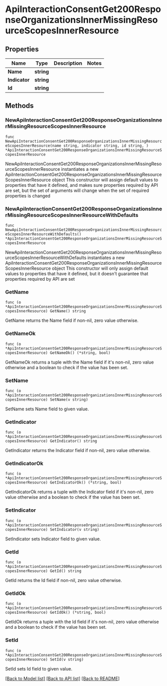 # ApiInteractionConsentGet200ResponseOrganizationsInnerMissingResourceScopesInnerResource

## Properties

Name | Type | Description | Notes
------------ | ------------- | ------------- | -------------
**Name** | **string** |  | 
**Indicator** | **string** |  | 
**Id** | **string** |  | 

## Methods

### NewApiInteractionConsentGet200ResponseOrganizationsInnerMissingResourceScopesInnerResource

`func NewApiInteractionConsentGet200ResponseOrganizationsInnerMissingResourceScopesInnerResource(name string, indicator string, id string, ) *ApiInteractionConsentGet200ResponseOrganizationsInnerMissingResourceScopesInnerResource`

NewApiInteractionConsentGet200ResponseOrganizationsInnerMissingResourceScopesInnerResource instantiates a new ApiInteractionConsentGet200ResponseOrganizationsInnerMissingResourceScopesInnerResource object
This constructor will assign default values to properties that have it defined,
and makes sure properties required by API are set, but the set of arguments
will change when the set of required properties is changed

### NewApiInteractionConsentGet200ResponseOrganizationsInnerMissingResourceScopesInnerResourceWithDefaults

`func NewApiInteractionConsentGet200ResponseOrganizationsInnerMissingResourceScopesInnerResourceWithDefaults() *ApiInteractionConsentGet200ResponseOrganizationsInnerMissingResourceScopesInnerResource`

NewApiInteractionConsentGet200ResponseOrganizationsInnerMissingResourceScopesInnerResourceWithDefaults instantiates a new ApiInteractionConsentGet200ResponseOrganizationsInnerMissingResourceScopesInnerResource object
This constructor will only assign default values to properties that have it defined,
but it doesn't guarantee that properties required by API are set

### GetName

`func (o *ApiInteractionConsentGet200ResponseOrganizationsInnerMissingResourceScopesInnerResource) GetName() string`

GetName returns the Name field if non-nil, zero value otherwise.

### GetNameOk

`func (o *ApiInteractionConsentGet200ResponseOrganizationsInnerMissingResourceScopesInnerResource) GetNameOk() (*string, bool)`

GetNameOk returns a tuple with the Name field if it's non-nil, zero value otherwise
and a boolean to check if the value has been set.

### SetName

`func (o *ApiInteractionConsentGet200ResponseOrganizationsInnerMissingResourceScopesInnerResource) SetName(v string)`

SetName sets Name field to given value.


### GetIndicator

`func (o *ApiInteractionConsentGet200ResponseOrganizationsInnerMissingResourceScopesInnerResource) GetIndicator() string`

GetIndicator returns the Indicator field if non-nil, zero value otherwise.

### GetIndicatorOk

`func (o *ApiInteractionConsentGet200ResponseOrganizationsInnerMissingResourceScopesInnerResource) GetIndicatorOk() (*string, bool)`

GetIndicatorOk returns a tuple with the Indicator field if it's non-nil, zero value otherwise
and a boolean to check if the value has been set.

### SetIndicator

`func (o *ApiInteractionConsentGet200ResponseOrganizationsInnerMissingResourceScopesInnerResource) SetIndicator(v string)`

SetIndicator sets Indicator field to given value.


### GetId

`func (o *ApiInteractionConsentGet200ResponseOrganizationsInnerMissingResourceScopesInnerResource) GetId() string`

GetId returns the Id field if non-nil, zero value otherwise.

### GetIdOk

`func (o *ApiInteractionConsentGet200ResponseOrganizationsInnerMissingResourceScopesInnerResource) GetIdOk() (*string, bool)`

GetIdOk returns a tuple with the Id field if it's non-nil, zero value otherwise
and a boolean to check if the value has been set.

### SetId

`func (o *ApiInteractionConsentGet200ResponseOrganizationsInnerMissingResourceScopesInnerResource) SetId(v string)`

SetId sets Id field to given value.



[[Back to Model list]](../README.md#documentation-for-models) [[Back to API list]](../README.md#documentation-for-api-endpoints) [[Back to README]](../README.md)


